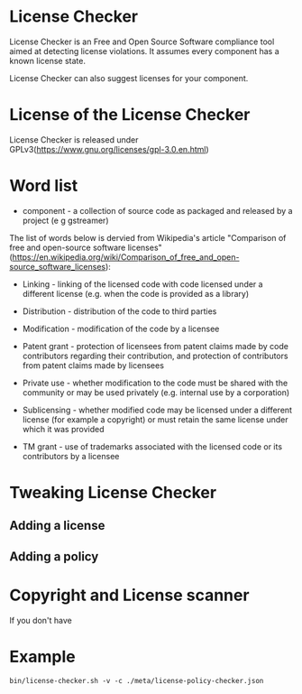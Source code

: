 <!--
SPDX-FileCopyrightText: 2020 Henrik Sandklef <hesa@sandklef.com>

SPDX-License-Identifier: GPL-3.0-or-later
-->

# License Checker

License Checker is an Free and Open Source Software compliance tool aimed at detecting
license violations. It assumes every component has a known license
state.

License Checker can also suggest licenses for your component.

# License of the License Checker

License Checker is released under GPLv3(https://www.gnu.org/licenses/gpl-3.0.en.html)

# Word list

* component - a collection of source code as packaged and released by a project (e g gstreamer)

The list of words below is dervied from Wikipedia's article "Comparison of free and open-source software licenses" (https://en.wikipedia.org/wiki/Comparison_of_free_and_open-source_software_licenses):

* Linking - linking of the licensed code with code licensed under a different license (e.g. when the code is provided as a library)

* Distribution - distribution of the code to third parties

* Modification - modification of the code by a licensee

* Patent grant - protection of licensees from patent claims made by code contributors regarding their contribution, and protection of contributors from patent claims made by licensees

* Private use - whether modification to the code must be shared with the community or may be used privately (e.g. internal use by a corporation)

* Sublicensing - whether modified code may be licensed under a different license (for example a copyright) or must retain the same license under which it was provided

* TM grant - use of trademarks associated with the licensed code or its contributors by a licensee

# Tweaking License Checker

## Adding a license

## Adding a policy

# Copyright and License scanner

If you don't have

# Example

~~~
bin/license-checker.sh -v -c ./meta/license-policy-checker.json 
~~~



